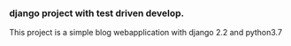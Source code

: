 ### django project with test driven develop.

This project is a simple blog webapplication with django 2.2 and python3.7
